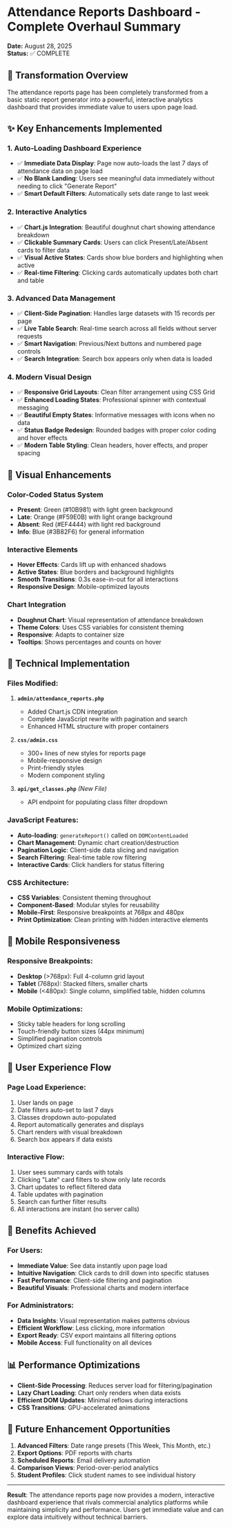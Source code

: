 # Attendance Reports Dashboard - Complete Overhaul Summary

**Date:** August 28, 2025  
**Status:** ✅ COMPLETE

## 🎯 Transformation Overview

The attendance reports page has been completely transformed from a basic static report generator into a powerful, interactive analytics dashboard that provides immediate value to users upon page load.

## ✨ Key Enhancements Implemented

### 1. **Auto-Loading Dashboard Experience**
- ✅ **Immediate Data Display**: Page now auto-loads the last 7 days of attendance data on page load
- ✅ **No Blank Landing**: Users see meaningful data immediately without needing to click "Generate Report"
- ✅ **Smart Default Filters**: Automatically sets date range to last week

### 2. **Interactive Analytics**
- ✅ **Chart.js Integration**: Beautiful doughnut chart showing attendance breakdown
- ✅ **Clickable Summary Cards**: Users can click Present/Late/Absent cards to filter data
- ✅ **Visual Active States**: Cards show blue borders and highlighting when active
- ✅ **Real-time Filtering**: Clicking cards automatically updates both chart and table

### 3. **Advanced Data Management**
- ✅ **Client-Side Pagination**: Handles large datasets with 15 records per page
- ✅ **Live Table Search**: Real-time search across all fields without server requests
- ✅ **Smart Navigation**: Previous/Next buttons and numbered page controls
- ✅ **Search Integration**: Search box appears only when data is loaded

### 4. **Modern Visual Design**
- ✅ **Responsive Grid Layouts**: Clean filter arrangement using CSS Grid
- ✅ **Enhanced Loading States**: Professional spinner with contextual messaging
- ✅ **Beautiful Empty States**: Informative messages with icons when no data
- ✅ **Status Badge Redesign**: Rounded badges with proper color coding and hover effects
- ✅ **Modern Table Styling**: Clean headers, hover effects, and proper spacing

## 🎨 Visual Enhancements

### **Color-Coded Status System**
- **Present**: Green (#10B981) with light green background
- **Late**: Orange (#F59E0B) with light orange background  
- **Absent**: Red (#EF4444) with light red background
- **Info**: Blue (#3B82F6) for general information

### **Interactive Elements**
- **Hover Effects**: Cards lift up with enhanced shadows
- **Active States**: Blue borders and background highlights
- **Smooth Transitions**: 0.3s ease-in-out for all interactions
- **Responsive Design**: Mobile-optimized layouts

### **Chart Integration**
- **Doughnut Chart**: Visual representation of attendance breakdown
- **Theme Colors**: Uses CSS variables for consistent theming
- **Responsive**: Adapts to container size
- **Tooltips**: Shows percentages and counts on hover

## 🔧 Technical Implementation

### **Files Modified:**
1. **`admin/attendance_reports.php`**
   - Added Chart.js CDN integration
   - Complete JavaScript rewrite with pagination and search
   - Enhanced HTML structure with proper containers

2. **`css/admin.css`**
   - 300+ lines of new styles for reports page
   - Mobile-responsive design
   - Print-friendly styles
   - Modern component styling

3. **`api/get_classes.php`** *(New File)*
   - API endpoint for populating class filter dropdown

### **JavaScript Features:**
- **Auto-loading**: `generateReport()` called on `DOMContentLoaded`
- **Chart Management**: Dynamic chart creation/destruction
- **Pagination Logic**: Client-side data slicing and navigation
- **Search Filtering**: Real-time table row filtering
- **Interactive Cards**: Click handlers for status filtering

### **CSS Architecture:**
- **CSS Variables**: Consistent theming throughout
- **Component-Based**: Modular styles for reusability
- **Mobile-First**: Responsive breakpoints at 768px and 480px
- **Print Optimization**: Clean printing with hidden interactive elements

## 📱 Mobile Responsiveness

### **Responsive Breakpoints:**
- **Desktop** (>768px): Full 4-column grid layout
- **Tablet** (768px): Stacked filters, smaller charts
- **Mobile** (<480px): Single column, simplified table, hidden columns

### **Mobile Optimizations:**
- Sticky table headers for long scrolling
- Touch-friendly button sizes (44px minimum)
- Simplified pagination controls
- Optimized chart sizing

## 🚀 User Experience Flow

### **Page Load Experience:**
1. User lands on page
2. Date filters auto-set to last 7 days
3. Classes dropdown auto-populated
4. Report automatically generates and displays
5. Chart renders with visual breakdown
6. Search box appears if data exists

### **Interactive Flow:**
1. User sees summary cards with totals
2. Clicking "Late" card filters to show only late records
3. Chart updates to reflect filtered data
4. Table updates with pagination
5. Search can further filter results
6. All interactions are instant (no server calls)

## 🎯 Benefits Achieved

### **For Users:**
- **Immediate Value**: See data instantly upon page load
- **Intuitive Navigation**: Click cards to drill down into specific statuses
- **Fast Performance**: Client-side filtering and pagination
- **Beautiful Visuals**: Professional charts and modern interface

### **For Administrators:**
- **Data Insights**: Visual representation makes patterns obvious
- **Efficient Workflow**: Less clicking, more information
- **Export Ready**: CSV export maintains all filtering options
- **Mobile Access**: Full functionality on all devices

## 📊 Performance Optimizations

- **Client-Side Processing**: Reduces server load for filtering/pagination
- **Lazy Chart Loading**: Chart only renders when data exists
- **Efficient DOM Updates**: Minimal reflows during interactions
- **CSS Transitions**: GPU-accelerated animations

## 🔮 Future Enhancement Opportunities

1. **Advanced Filters**: Date range presets (This Week, This Month, etc.)
2. **Export Options**: PDF reports with charts
3. **Scheduled Reports**: Email delivery automation
4. **Comparison Views**: Period-over-period analytics
5. **Student Profiles**: Click student names to see individual history

---

**Result**: The attendance reports page now provides a modern, interactive dashboard experience that rivals commercial analytics platforms while maintaining simplicity and performance. Users get immediate value and can explore data intuitively without technical barriers.
